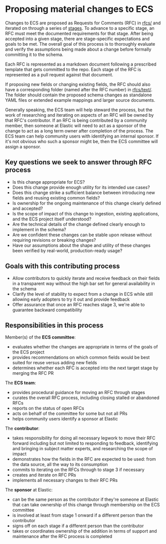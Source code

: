 # Proposing material changes to ECS

Changes to ECS are proposed as Requests for Comments (RFC) in [rfcs/](./) and iterated on through a series of [stages](https://elastic.github.io/ecs/stages.html). To advance to a specific stage, an RFC must meet the documented requirements for that stage. After being accepted into a given stage, there are stage-specific expectations and goals to be met. The overall goal of this process is to thoroughly evaluate and verify the assumptions being made about a change before formally committing it to the schema.

Each RFC is represented as a markdown document following a prescribed template that gets committed to the repo. Each stage of the RFC is represented as a pull request against that document.

If proposing new fields or changing existing fields, the RFC should also have a corresponding folder (named after the RFC number) in [rfcs/text/](./text/). The folder should contain the proposed schema changes as standalone YAML files or extended example mappings and larger source documents.

Generally speaking, the ECS team will help steward the process, but the work of researching and iterating on aspects of an RFC will be owned by that RFC's contributor. If an RFC is being contributed by a community member, then someone at Elastic will need to act as a sponsor of the change to act as a long term owner after completion of the process. The ECS team can help community users with identifying an internal sponsor. If it's not obvious who such a sponsor might be, then the ECS committee will assign a sponsor.

## Key questions we seek to answer through RFC process

* Is this change appropriate for ECS?
* Does this change provide enough utility for its intended use cases?
* Does this change strike a sufficient balance between introducing new fields and reusing existing common fields?
* Is ownership for the ongoing maintenance of this change clearly defined and accepted?
* Is the scope of impact of this change to ingestion, existing applications, and the ECS project itself understood?
* Are the technical details of the change defined clearly enough to implement in the schema?
* Are we confident these changes can be stable upon release without requiring revisions or breaking changes?
* Have our assumptions about the shape and utility of these changes been verified by real-world, production-ready usage?

## Goals with this contributing process

* Allow contributors to quickly iterate and receive feedback on their fields in a transparent way without the high bar set for general availability in the schema
* Clarify the level of stability to expect from a change in ECS while still allowing early adopters to try it out and provide feedback
* Offer assurance that once an RFC reaches stage 3, we're able to guarantee backward compatibility

## Responsibilities in this process

Member(s) of the **ECS committee**:
* evaluates whether the changes are appropriate in terms of the goals of the ECS project
* provides recommendations on which common fields would be best suited for reuse versus adding new fields
* determines whether each RFC is accepted into the next target stage by merging the RFC PR

The **ECS team**:
* provides procedural guidance for moving an RFC through stages
* curates the overall RFC process, including closing stalled or abandoned RFCs
* reports on the status of open RFCs
* acts on behalf of the committee for some but not all PRs
* helps community users identify a sponsor at Elastic

The **contributor**:
* takes responsibility for doing all necessary legwork to move their RFC forward including but not limited to responding to feedback, identifying and bringing in subject matter experts, and researching the scope of impact
* demonstrates how the fields in the RFC are expected to be used: from the data source, all the way to its consumption
* commits to iterating on the RFCs through to stage 3 if necessary
* creates and iterate on RFC PRs
* implements all necessary changes to their RFC PRs

The **sponsor** at Elastic:
* can be the same person as the contributor if they're someone at Elastic that can take ownership of this change through membership on the ECS committee
* is involved at least from stage 1 onward if a different person than the contributor
* signs off on each stage if a different person than the contributor
* takes or coordinates ownership of the addition in terms of support and maintenance after the RFC process is completed
